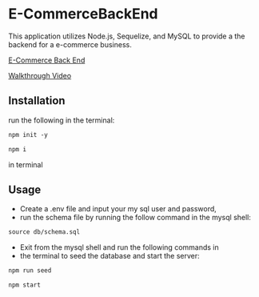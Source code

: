 # E-CommerceBackEnd
 
 This application utilizes Node.js, Sequelize, and MySQL to provide a the backend for a e-commerce business.

[E-Commerce Back End](https://github.com/kthames/E-CommerceBackEnd)

[Walkthrough Video](https://drive.google.com/file/d/18CjWKgbWmzlyMGpr-RGItN5tl99m0ggM/view)

## Installation

run the following in the terminal:

```md
npm init -y
```

```md
npm i
```

in terminal

## Usage

- Create a .env file and input your my sql user and password,
- run the schema file by running the follow command in the mysql shell:

```md
source db/schema.sql
```

- Exit from the mysql shell and run the following commands in
- the terminal to seed the database and start the server: 

```md
npm run seed
```

```md
npm start
```




 
